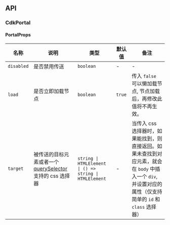 ## API

### CdkPortal

#### PortalProps

| 名称 | 说明 | 类型 | 默认值 | 备注 |
| --- | --- | --- | --- | --- |
| `disabled` | 是否禁用传送 | `boolean` | - | - |
| `load` | 是否立即加载节点 | `boolean` | `true` | 传入 `false` 可以懒加载节点, 节点加载后，再修改此值将不再生效。 |
| `target` | 被传送的目标元素或者一个 [querySelector](https://developer.mozilla.org/zh-CN/docs/Web/API/Document/querySelector) 支持的 css 选择器 | `string \| HTMLElement \| () => string \| HTMLElement` | - | 当传入 css 选择器时，如果能找到，则直接返回。如果未查找到对应元素，就会在 `body` 中插入一个 `div`, 并设置对应的属性（仅支持简单的 `id` 和 `class` 选择器） |
